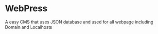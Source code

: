 # WebPress

A easy CMS that uses JSON database and used for all webpage including Domain and Localhosts
